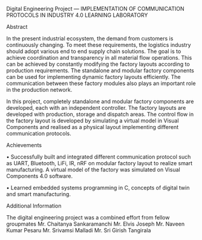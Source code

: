 Digital Engineering Project — IMPLEMENTATION OF COMMUNICATION PROTOCOLS IN INDUSTRY 4.0 LEARNING LABORATORY

Abstract

In the present industrial ecosystem, the demand from customers is continuously changing. To meet these requirements, the logistics industry should adopt various end to end supply chain solutions. The goal is to achieve coordination and transparency in all material flow operations. This can be achieved by constantly modifying the factory layouts according to production requirements. The standalone and modular factory components can be used for implementing dynamic factory layouts efficiently. The communication between these factory modules also plays an important role in the production network.

In this project, completely standalone and modular factory components are developed, each with an independent controller. The factory layouts are developed with production, storage and dispatch areas. The control flow in the factory layout is developed by simulating a virtual model in Visual Components and realised as a physical layout implementing different communication protocols.
 
 
 Achievements

•	Successfully built and integrated different communication protocol such as UART, Bluetooth, LiFi, IR, nRF on modular factory layout to realize smart manufacturing. A virtual      model of the factory was simulated on Visual Components 4.0 software.

•	Learned embedded systems programming in C, concepts of digital twin and smart manufacturing.

Additional Information

The digital engineering project was a combined effort from fellow groupmates
Mr. Chaitanya Sankaramanchi 
Mr. Elvis Joseph 
Mr. Naveen Kumar Pesaru 
Mr. Srivamsi Malladi 
Mr. Sri Girish Tangirala
